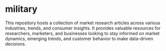 # military
This repository hosts a collection of market research articles across various industries, trends, and consumer insights. It provides valuable resources for researchers, marketers, and businesses looking to stay informed on market dynamics, emerging trends, and customer behavior to make data-driven decisions.
